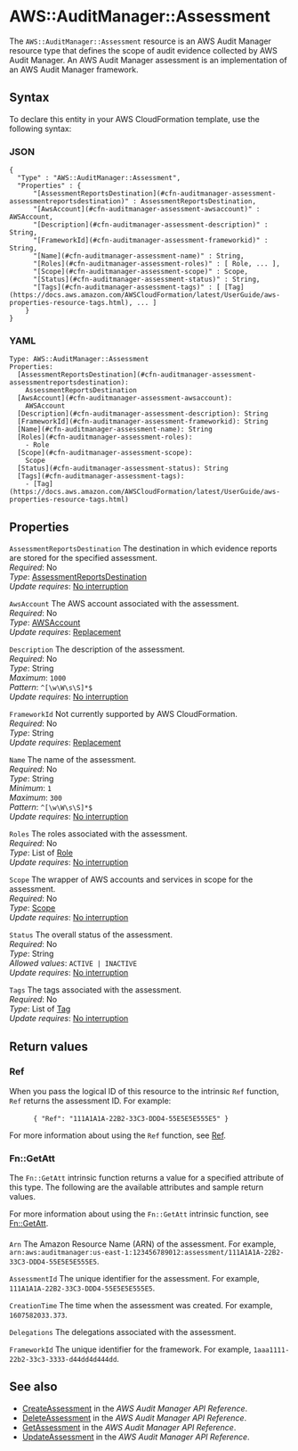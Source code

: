 # AWS::AuditManager::Assessment<a name="aws-resource-auditmanager-assessment"></a>

 The `AWS::AuditManager::Assessment` resource is an AWS Audit Manager resource type that defines the scope of audit evidence collected by AWS Audit Manager\. An AWS Audit Manager assessment is an implementation of an AWS Audit Manager framework\. 

## Syntax<a name="aws-resource-auditmanager-assessment-syntax"></a>

To declare this entity in your AWS CloudFormation template, use the following syntax:

### JSON<a name="aws-resource-auditmanager-assessment-syntax.json"></a>

```
{
  "Type" : "AWS::AuditManager::Assessment",
  "Properties" : {
      "[AssessmentReportsDestination](#cfn-auditmanager-assessment-assessmentreportsdestination)" : AssessmentReportsDestination,
      "[AwsAccount](#cfn-auditmanager-assessment-awsaccount)" : AWSAccount,
      "[Description](#cfn-auditmanager-assessment-description)" : String,
      "[FrameworkId](#cfn-auditmanager-assessment-frameworkid)" : String,
      "[Name](#cfn-auditmanager-assessment-name)" : String,
      "[Roles](#cfn-auditmanager-assessment-roles)" : [ Role, ... ],
      "[Scope](#cfn-auditmanager-assessment-scope)" : Scope,
      "[Status](#cfn-auditmanager-assessment-status)" : String,
      "[Tags](#cfn-auditmanager-assessment-tags)" : [ [Tag](https://docs.aws.amazon.com/AWSCloudFormation/latest/UserGuide/aws-properties-resource-tags.html), ... ]
    }
}
```

### YAML<a name="aws-resource-auditmanager-assessment-syntax.yaml"></a>

```
Type: AWS::AuditManager::Assessment
Properties: 
  [AssessmentReportsDestination](#cfn-auditmanager-assessment-assessmentreportsdestination): 
    AssessmentReportsDestination
  [AwsAccount](#cfn-auditmanager-assessment-awsaccount): 
    AWSAccount
  [Description](#cfn-auditmanager-assessment-description): String
  [FrameworkId](#cfn-auditmanager-assessment-frameworkid): String
  [Name](#cfn-auditmanager-assessment-name): String
  [Roles](#cfn-auditmanager-assessment-roles): 
    - Role
  [Scope](#cfn-auditmanager-assessment-scope): 
    Scope
  [Status](#cfn-auditmanager-assessment-status): String
  [Tags](#cfn-auditmanager-assessment-tags): 
    - [Tag](https://docs.aws.amazon.com/AWSCloudFormation/latest/UserGuide/aws-properties-resource-tags.html)
```

## Properties<a name="aws-resource-auditmanager-assessment-properties"></a>

`AssessmentReportsDestination`  <a name="cfn-auditmanager-assessment-assessmentreportsdestination"></a>
 The destination in which evidence reports are stored for the specified assessment\.   
*Required*: No  
*Type*: [AssessmentReportsDestination](aws-properties-auditmanager-assessment-assessmentreportsdestination.md)  
*Update requires*: [No interruption](https://docs.aws.amazon.com/AWSCloudFormation/latest/UserGuide/using-cfn-updating-stacks-update-behaviors.html#update-no-interrupt)

`AwsAccount`  <a name="cfn-auditmanager-assessment-awsaccount"></a>
 The AWS account associated with the assessment\.   
*Required*: No  
*Type*: [AWSAccount](aws-properties-auditmanager-assessment-awsaccount.md)  
*Update requires*: [Replacement](https://docs.aws.amazon.com/AWSCloudFormation/latest/UserGuide/using-cfn-updating-stacks-update-behaviors.html#update-replacement)

`Description`  <a name="cfn-auditmanager-assessment-description"></a>
 The description of the assessment\.   
*Required*: No  
*Type*: String  
*Maximum*: `1000`  
*Pattern*: `^[\w\W\s\S]*$`  
*Update requires*: [No interruption](https://docs.aws.amazon.com/AWSCloudFormation/latest/UserGuide/using-cfn-updating-stacks-update-behaviors.html#update-no-interrupt)

`FrameworkId`  <a name="cfn-auditmanager-assessment-frameworkid"></a>
Not currently supported by AWS CloudFormation\.  
*Required*: No  
*Type*: String  
*Update requires*: [Replacement](https://docs.aws.amazon.com/AWSCloudFormation/latest/UserGuide/using-cfn-updating-stacks-update-behaviors.html#update-replacement)

`Name`  <a name="cfn-auditmanager-assessment-name"></a>
 The name of the assessment\.   
*Required*: No  
*Type*: String  
*Minimum*: `1`  
*Maximum*: `300`  
*Pattern*: `^[\w\W\s\S]*$`  
*Update requires*: [No interruption](https://docs.aws.amazon.com/AWSCloudFormation/latest/UserGuide/using-cfn-updating-stacks-update-behaviors.html#update-no-interrupt)

`Roles`  <a name="cfn-auditmanager-assessment-roles"></a>
 The roles associated with the assessment\.   
*Required*: No  
*Type*: List of [Role](aws-properties-auditmanager-assessment-role.md)  
*Update requires*: [No interruption](https://docs.aws.amazon.com/AWSCloudFormation/latest/UserGuide/using-cfn-updating-stacks-update-behaviors.html#update-no-interrupt)

`Scope`  <a name="cfn-auditmanager-assessment-scope"></a>
 The wrapper of AWS accounts and services in scope for the assessment\.   
*Required*: No  
*Type*: [Scope](aws-properties-auditmanager-assessment-scope.md)  
*Update requires*: [No interruption](https://docs.aws.amazon.com/AWSCloudFormation/latest/UserGuide/using-cfn-updating-stacks-update-behaviors.html#update-no-interrupt)

`Status`  <a name="cfn-auditmanager-assessment-status"></a>
 The overall status of the assessment\.   
*Required*: No  
*Type*: String  
*Allowed values*: `ACTIVE | INACTIVE`  
*Update requires*: [No interruption](https://docs.aws.amazon.com/AWSCloudFormation/latest/UserGuide/using-cfn-updating-stacks-update-behaviors.html#update-no-interrupt)

`Tags`  <a name="cfn-auditmanager-assessment-tags"></a>
 The tags associated with the assessment\.   
*Required*: No  
*Type*: List of [Tag](https://docs.aws.amazon.com/AWSCloudFormation/latest/UserGuide/aws-properties-resource-tags.html)  
*Update requires*: [No interruption](https://docs.aws.amazon.com/AWSCloudFormation/latest/UserGuide/using-cfn-updating-stacks-update-behaviors.html#update-no-interrupt)

## Return values<a name="aws-resource-auditmanager-assessment-return-values"></a>

### Ref<a name="aws-resource-auditmanager-assessment-return-values-ref"></a>

When you pass the logical ID of this resource to the intrinsic `Ref` function, `Ref` returns the assessment ID\. For example:

            `{ "Ref": "111A1A1A-22B2-33C3-DDD4-55E5E5E555E5" }`        

For more information about using the `Ref` function, see [Ref](https://docs.aws.amazon.com/AWSCloudFormation/latest/UserGuide/intrinsic-function-reference-ref.html)\.

### Fn::GetAtt<a name="aws-resource-auditmanager-assessment-return-values-fn--getatt"></a>

The `Fn::GetAtt` intrinsic function returns a value for a specified attribute of this type\. The following are the available attributes and sample return values\.

For more information about using the `Fn::GetAtt` intrinsic function, see [Fn::GetAtt](https://docs.aws.amazon.com/AWSCloudFormation/latest/UserGuide/intrinsic-function-reference-getatt.html)\.

#### <a name="aws-resource-auditmanager-assessment-return-values-fn--getatt-fn--getatt"></a>

`Arn`  <a name="Arn-fn::getatt"></a>
The Amazon Resource Name \(ARN\) of the assessment\. For example, `arn:aws:auditmanager:us-east-1:123456789012:assessment/111A1A1A-22B2-33C3-DDD4-55E5E5E555E5`\. 

`AssessmentId`  <a name="AssessmentId-fn::getatt"></a>
The unique identifier for the assessment\. For example, `111A1A1A-22B2-33C3-DDD4-55E5E5E555E5`\.

`CreationTime`  <a name="CreationTime-fn::getatt"></a>
The time when the assessment was created\. For example, `1607582033.373`\.

`Delegations`  <a name="Delegations-fn::getatt"></a>
The delegations associated with the assessment\. 

`FrameworkId`  <a name="FrameworkId-fn::getatt"></a>
The unique identifier for the framework\. For example, `1aaa1111-22b2-33c3-3333-d44dd4d444dd`\.

## See also<a name="aws-resource-auditmanager-assessment--seealso"></a>
+ [CreateAssessment](https://docs.aws.amazon.com/audit-manager/latest/APIReference/API_CreateAssessment.html) in the *AWS Audit Manager API Reference*\.
+ [DeleteAssessment](https://docs.aws.amazon.com/audit-manager/latest/APIReference/API_DeleteAssessment.html) in the *AWS Audit Manager API Reference*\.
+ [GetAssessment](https://docs.aws.amazon.com/audit-manager/latest/APIReference/API_GetAssessment.html) in the *AWS Audit Manager API Reference*\.
+ [UpdateAssessment](https://docs.aws.amazon.com/audit-manager/latest/APIReference/API_UpdateAssessment.html) in the *AWS Audit Manager API Reference*\.

